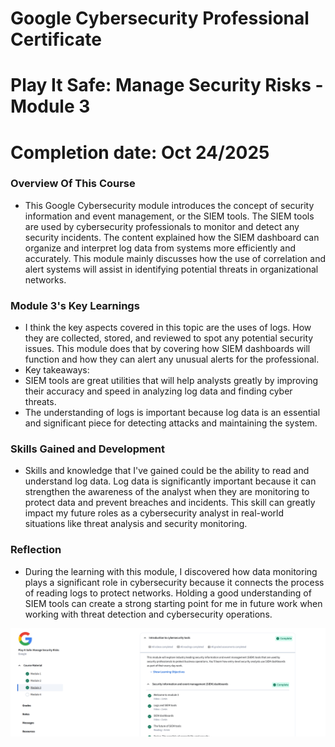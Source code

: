 # Google Cybersecurity Professional Certificate
# Play It Safe: Manage Security Risks - Module 3
# Completion date: Oct 24/2025 

### Overview Of This Course
- This Google Cybersecurity module introduces the concept of security information and event management, or the SIEM tools. The SIEM tools are used by cybersecurity professionals to monitor and detect any security incidents. The content explained how the SIEM dashboard can organize and interpret log data from systems more efficiently and accurately. This module mainly discusses how the use of correlation and alert systems will assist in identifying potential threats in organizational networks.

### Module 3's Key Learnings
- I think the key aspects covered in this topic are the uses of logs. How they are collected, stored, and reviewed to spot any potential security issues. This module does that by covering how SIEM dashboards will function and how they can alert any unusual alerts for the professional.
- Key takeaways:
- SIEM tools are great utilities that will help analysts greatly by improving their accuracy and speed in analyzing log data and finding cyber threats.
- The understanding of logs is important because log data is an essential and significant piece for detecting attacks and maintaining the system.

### Skills Gained and Development
- Skills and knowledge that I've gained could be the ability to read and understand log data. Log data is significantly important because it can strengthen the awareness of the analyst when they are monitoring to protect data and prevent breaches and incidents. This skill can greatly impact my future roles as a cybersecurity analyst in real-world situations like threat analysis and security monitoring.

### Reflection
- During the learning with this module, I discovered how data monitoring plays a significant role in cybersecurity because it connects the process of reading logs to protect networks. Holding a good understanding of SIEM tools can create a strong starting point for me in future work when working with threat detection and cybersecurity operations.

![Completion of Module3](Screenshot/Module_4.png)
